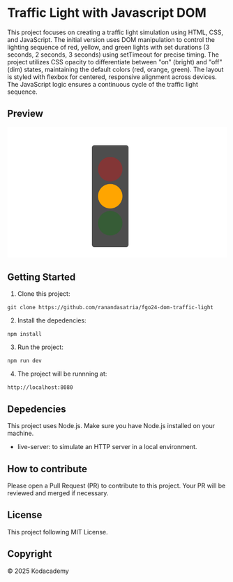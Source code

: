 # Traffic Light with Javascript DOM

This project focuses on creating a traffic light simulation using HTML, CSS, and JavaScript. The initial version uses DOM manipulation to control the lighting sequence of red, yellow, and green lights with set durations (3 seconds, 2 seconds, 3 seconds) using setTimeout for precise timing. The project utilizes CSS opacity to differentiate between "on" (bright) and "off" (dim) states, maintaining the default colors (red, orange, green). The layout is styled with flexbox for centered, responsive alignment across devices. The JavaScript logic ensures a continuous cycle of the traffic light sequence.

## Preview
![Preview](src/preview.png)


## Getting Started
1. Clone this project:
```
git clone https://github.com/ranandasatria/fgo24-dom-traffic-light
```

2. Install the depedencies:
```
npm install
```

3. Run the project:
```
npm run dev
```

4. The project will be runnning at:
``` 
http://localhost:8080
```

## Depedencies

This project uses Node.js. Make sure you have Node.js installed on your machine.

- live-server: to simulate an HTTP server in a local environment.

## How to contribute

Please open a Pull Request (PR) to contribute to this project.
Your PR will be reviewed and merged if necessary.

## License

This project following MIT License.

## Copyright
&copy; 2025 Kodacademy


